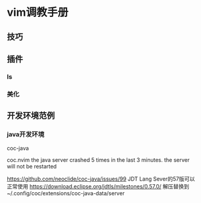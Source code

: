 # vim调教手册

## 技巧

## 插件
### ls

### 美化

## 开发环境范例

### java开发环境

coc-java

coc.nvim the java server crashed 5 times in the last 3 minutes. the server will not be restarted

https://github.com/neoclide/coc-java/issues/99
JDT Lang Sever的57版可以正常使用
https://download.eclipse.org/jdtls/milestones/0.57.0/
解压替换到
~/.config/coc/extensions/coc-java-data/server

